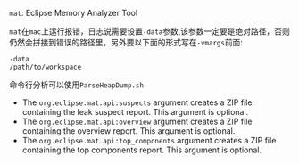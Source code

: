 `mat`: Eclipse Memory Analyzer Tool

`mat`在`mac`上运行报错，日志说需要设置`-data`参数,该参数一定要是绝对路径，否则仍然会拼接到错误的路径里。另外要以下面的形式写在`-vmargs`前面:
```
-data
/path/to/workspace
```

命令行分析可以使用`ParseHeapDump.sh`
- The `org.eclipse.mat.api:suspects` argument creates a ZIP file containing the leak suspect report. This argument is optional.
- The `org.eclipse.mat.api:overview` argument creates a ZIP file containing the overview report. This argument is optional.
- The `org.eclipse.mat.api:top_components` argument creates a ZIP file containing the top components report. This argument is optional.

